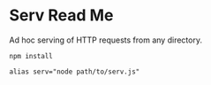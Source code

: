 Serv Read Me
============

Ad hoc serving of HTTP requests from any directory.

    npm install

    alias serv="node path/to/serv.js"

